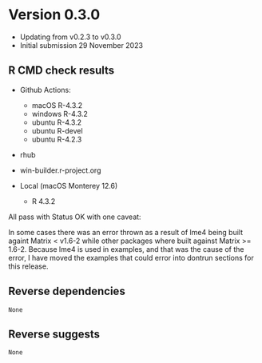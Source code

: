 # Version 0.3.0
- Updating from v0.2.3 to v0.3.0
- Initial submission 29 November 2023

## R CMD check results

* Github Actions:
  * macOS R-4.3.2
  * windows R-4.3.2
  * ubuntu R-4.3.2
  * ubuntu R-devel
  * ubuntu R-4.2.3

* rhub

* win-builder.r-project.org

* Local (macOS Monterey 12.6)
  * R 4.3.2

All pass with Status OK with one caveat:

In some cases there was an error thrown as a result of lme4 being built againt
Matrix < v1.6-2 while other packages where built against Matrix >= 1.6-2.
Because lme4 is used in examples, and that was the cause of the error, I have
moved the examples that could error into dontrun sections for this release.


## Reverse dependencies

    None

## Reverse suggests

    None
